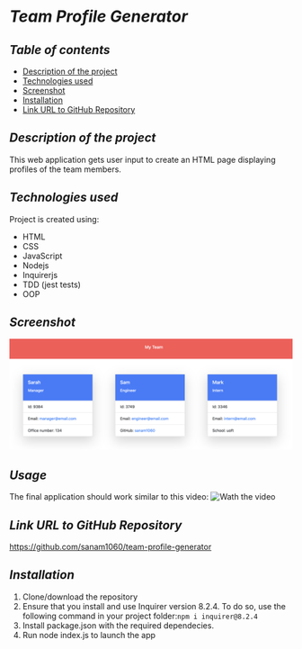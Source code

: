 # **_Team Profile Generator_**

## **_Table of contents_**
* [Description of the project](#description-of-the-project)
* [Technologies used](#technologies-used)
* [Screenshot](#screenshot)
* [Installation](#installation)
* [Link URL to GitHub Repository](#link-URL-to-GitHub-repository)

## **_Description of the project_**
This web application gets user input to create an HTML page displaying profiles of the team members.

## **_Technologies used_**
Project is created using:
* HTML
* CSS
* JavaScript
* Nodejs
* Inquirerjs
* TDD (jest tests)
* OOP

## **_Screenshot_**
![screenshot of the application](./assets/images/team-profile-generator-preview.png)

## **_Usage_**
The final application should work similar to this video:
![Wath the video](https://youtu.be/qfjOk5_foMk)

## **_Link URL to GitHub Repository_**
https://github.com/sanam1060/team-profile-generator

## **_Installation_**
1. Clone/download the repository
2. Ensure that you install and use Inquirer version 8.2.4. To do so, use the following command in your project folder:```npm i inquirer@8.2.4```
3. Install package.json with the required dependecies.
4. Run node index.js to launch the app